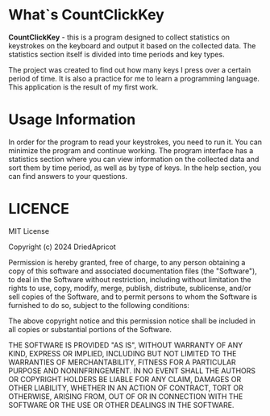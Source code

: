 # What`s CountClickKey
**CountClickKey** - this is a program designed to collect statistics on keystrokes on the keyboard and output it based on the collected data. The statistics section itself is divided into time periods and key types.

The project was created to find out how many keys I press over a certain period of time. It is also a practice for me to learn a programming language. This application is the result of my first work.

# Usage Information
In order for the program to read your keystrokes, you need to run it. You can minimize the program and continue working. The program interface has a statistics section where you can view information on the collected data and sort them by time period, 
as well as by type of keys. In the help section, you can find answers to your questions.

# LICENCE
MIT License

Copyright (c) 2024 DriedApricot

Permission is hereby granted, free of charge, to any person obtaining a copy of this software and associated documentation files (the "Software"), to deal in the Software without restriction, including without limitation the rights to use, copy, modify, merge, publish, distribute, sublicense, and/or sell copies of the Software, and to permit persons to whom the Software is furnished to do so, subject to the following conditions:

The above copyright notice and this permission notice shall be included in all copies or substantial portions of the Software.

THE SOFTWARE IS PROVIDED "AS IS", WITHOUT WARRANTY OF ANY KIND, EXPRESS OR IMPLIED, INCLUDING BUT NOT LIMITED TO THE WARRANTIES OF MERCHANTABILITY, FITNESS FOR A PARTICULAR PURPOSE AND NONINFRINGEMENT. IN NO EVENT SHALL THE AUTHORS OR COPYRIGHT HOLDERS BE LIABLE FOR ANY CLAIM, DAMAGES OR OTHER LIABILITY, WHETHER IN AN ACTION OF CONTRACT, TORT OR OTHERWISE, ARISING FROM, OUT OF OR IN CONNECTION WITH THE SOFTWARE OR THE USE OR OTHER DEALINGS IN THE SOFTWARE.
